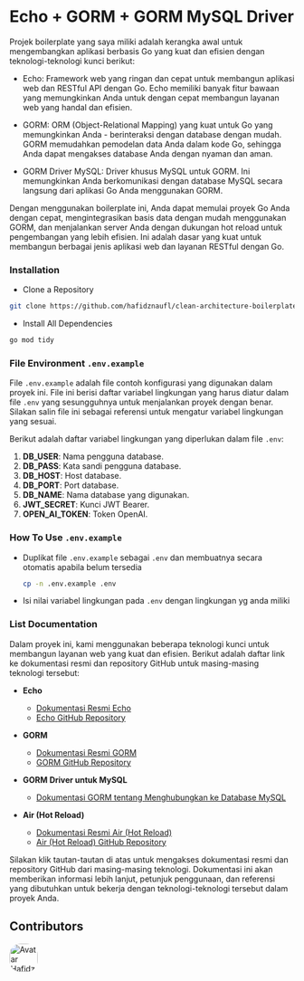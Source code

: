 # Echo + GORM + GORM MySQL Driver

Projek boilerplate yang saya miliki adalah kerangka awal untuk mengembangkan aplikasi berbasis Go yang kuat dan efisien dengan teknologi-teknologi kunci berikut:

- Echo: Framework web yang ringan dan cepat untuk membangun aplikasi web dan RESTful API dengan Go. Echo memiliki banyak fitur bawaan yang memungkinkan Anda untuk dengan cepat membangun layanan web yang handal dan efisien.

- GORM: ORM (Object-Relational Mapping) yang kuat untuk Go yang memungkinkan Anda - berinteraksi dengan database dengan mudah. GORM memudahkan pemodelan data Anda dalam kode Go, sehingga Anda dapat mengakses database Anda dengan nyaman dan aman.

- GORM Driver MySQL: Driver khusus MySQL untuk GORM. Ini memungkinkan Anda berkomunikasi dengan database MySQL secara langsung dari aplikasi Go Anda menggunakan GORM.

Dengan menggunakan boilerplate ini, Anda dapat memulai proyek Go Anda dengan cepat, mengintegrasikan basis data dengan mudah menggunakan GORM, dan menjalankan server Anda dengan dukungan hot reload untuk pengembangan yang lebih efisien. Ini adalah dasar yang kuat untuk membangun berbagai jenis aplikasi web dan layanan RESTful dengan Go.

### Installation

- Clone a Repository
```bash
git clone https://github.com/hafidznaufl/clean-architecture-boilerplate.git && cd clean-architecture-boilerplate
```

- Install All Dependencies
```bash
go mod tidy
```
### File Environment `.env.example`

File `.env.example` adalah file contoh konfigurasi yang digunakan dalam proyek ini. File ini berisi daftar variabel lingkungan yang harus diatur dalam file `.env` yang sesungguhnya untuk menjalankan proyek dengan benar. Silakan salin file ini sebagai referensi untuk mengatur variabel lingkungan yang sesuai.


Berikut adalah daftar variabel lingkungan yang diperlukan dalam file `.env`:

1. **DB_USER**: Nama pengguna database.
2. **DB_PASS**: Kata sandi pengguna database.
3. **DB_HOST**: Host database.
4. **DB_PORT**: Port database.
5. **DB_NAME**: Nama database yang digunakan.
5. **JWT_SECRET**: Kunci JWT Bearer.
5. **OPEN_AI_TOKEN**: Token OpenAI.

### How To Use `.env.example`

- Duplikat file `.env.example` sebagai `.env` dan membuatnya secara otomatis apabila belum tersedia

   ```bash
   cp -n .env.example .env
   ```
- Isi nilai variabel lingkungan pada `.env` dengan lingkungan yg anda miliki

### List Documentation

Dalam proyek ini, kami menggunakan beberapa teknologi kunci untuk membangun layanan web yang kuat dan efisien. Berikut adalah daftar link ke dokumentasi resmi dan repository GitHub untuk masing-masing teknologi tersebut:

- **Echo**
  - [Dokumentasi Resmi Echo](https://echo.labstack.com/)
  - [Echo GitHub Repository](https://github.com/labstack/echo)

- **GORM**
  - [Dokumentasi Resmi GORM](https://gorm.io/docs/)
  - [GORM GitHub Repository](https://github.com/go-gorm/gorm)

- **GORM Driver untuk MySQL**
  - [Dokumentasi GORM tentang Menghubungkan ke Database MySQL](https://gorm.io/docs/connecting_to_the_database.html#MySQL)

- **Air (Hot Reload)**
  - [Dokumentasi Resmi Air (Hot Reload)](https://github.com/cosmtrek/air)
  - [Air (Hot Reload) GitHub Repository](https://github.com/cosmtrek/air)

Silakan klik tautan-tautan di atas untuk mengakses dokumentasi resmi dan repository GitHub dari masing-masing teknologi. Dokumentasi ini akan memberikan informasi lebih lanjut, petunjuk penggunaan, dan referensi yang dibutuhkan untuk bekerja dengan teknologi-teknologi tersebut dalam proyek Anda.

## Contributors 

<div style="display: flex; align-items: center;">
   <a href="https://github.com/hafidznaufl" style="display: flex; align-items: center; flex-direction: row;">
    <img src="https://avatars.githubusercontent.com/hafidznaufl?s=50" alt="Avatar Hafidz Naufal" width="50" height="50" style="border-radius: 20px; margin-right: 10px;">
   </a>
</div> 